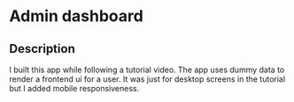 # Admin dashboard

## Description
I built this app while following a tutorial video. The app uses dummy data to render a frontend ui for a user. It was just for desktop screens in the tutorial but I added mobile responsiveness.
